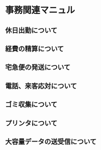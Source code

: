 # 事務関連マニュル
## 休日出勤について
## 経費の精算について
## 宅急便の発送について
## 電話、来客応対について
## ゴミ収集について
## プリンタについて
## 大容量データの送受信について

